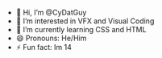 - 👋 Hi, I’m @CyDatGuy
- 👀 I’m interested in VFX and Visual Coding
- 🌱 I’m currently learning CSS and HTML
- 😄 Pronouns: He/Him
- ⚡ Fun fact: Im 14

<!---
CyDatGuy/CyDatGuy is a ✨ special ✨ repository because its `README.md` (this file) appears on your GitHub profile.
You can click the Preview link to take a look at your changes.
--->
